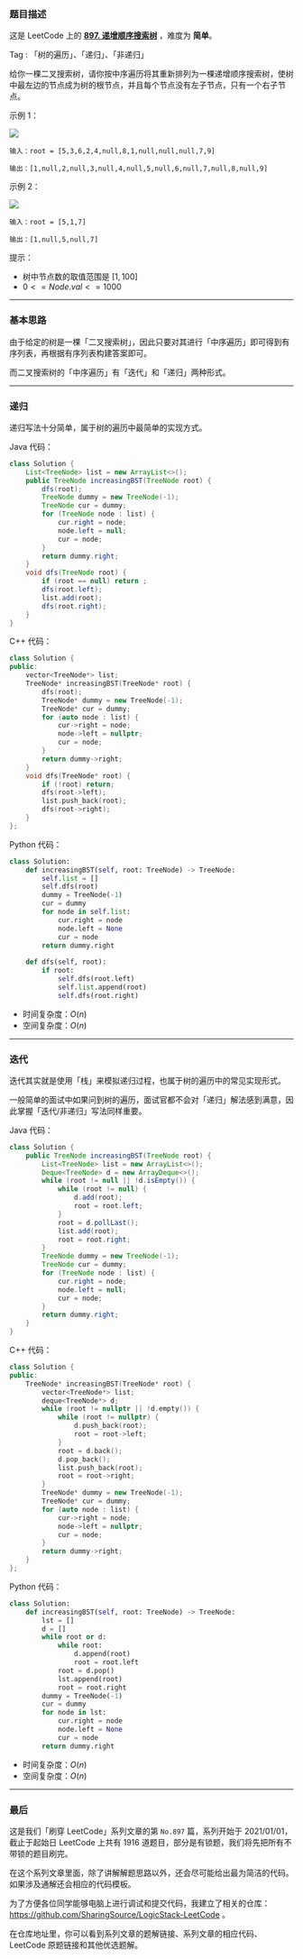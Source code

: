 ### 题目描述

这是 LeetCode 上的 **[897. 递增顺序搜索树](https://leetcode-cn.com/problems/increasing-order-search-tree/solution/gong-shui-san-xie-yi-ti-shuang-jie-di-gu-yc8l/)** ，难度为 **简单**。

Tag : 「树的遍历」、「递归」、「非递归」



给你一棵二叉搜索树，请你按中序遍历将其重新排列为一棵递增顺序搜索树，使树中最左边的节点成为树的根节点，并且每个节点没有左子节点，只有一个右子节点。

示例 1：

![](https://assets.leetcode.com/uploads/2020/11/17/ex1.jpg)

```
输入：root = [5,3,6,2,4,null,8,1,null,null,null,7,9]

输出：[1,null,2,null,3,null,4,null,5,null,6,null,7,null,8,null,9]
```
示例 2：

![](https://assets.leetcode.com/uploads/2020/11/17/ex2.jpg)

```
输入：root = [5,1,7]

输出：[1,null,5,null,7]
```

提示：
* 树中节点数的取值范围是 $[1, 100]$
* $0 <= Node.val <= 1000$

---

### 基本思路

由于给定的树是一棵「二叉搜索树」，因此只要对其进行「中序遍历」即可得到有序列表，再根据有序列表构建答案即可。

而二叉搜索树的「中序遍历」有「迭代」和「递归」两种形式。

---

### 递归

递归写法十分简单，属于树的遍历中最简单的实现方式。

Java 代码：
```Java
class Solution {
    List<TreeNode> list = new ArrayList<>();
    public TreeNode increasingBST(TreeNode root) {
        dfs(root);
        TreeNode dummy = new TreeNode(-1);
        TreeNode cur = dummy;
        for (TreeNode node : list) {
            cur.right = node;
            node.left = null;
            cur = node;
        }
        return dummy.right;
    }
    void dfs(TreeNode root) {
        if (root == null) return ;
        dfs(root.left);
        list.add(root);
        dfs(root.right);
    }
}
```
C++ 代码：
```C++
class Solution {
public:
    vector<TreeNode*> list;
    TreeNode* increasingBST(TreeNode* root) {
        dfs(root);
        TreeNode* dummy = new TreeNode(-1);
        TreeNode* cur = dummy;
        for (auto node : list) {
            cur->right = node;
            node->left = nullptr;
            cur = node;
        }
        return dummy->right;
    }
    void dfs(TreeNode* root) {
        if (!root) return;
        dfs(root->left);
        list.push_back(root);
        dfs(root->right);
    }
};
```
Python 代码：
```Python
class Solution:
    def increasingBST(self, root: TreeNode) -> TreeNode:        
        self.list = []
        self.dfs(root)
        dummy = TreeNode(-1)
        cur = dummy
        for node in self.list:
            cur.right = node
            node.left = None
            cur = node
        return dummy.right
    
    def dfs(self, root):
        if root:
            self.dfs(root.left)
            self.list.append(root)
            self.dfs(root.right)
```
* 时间复杂度：$O(n)$
* 空间复杂度：$O(n)$

---

### 迭代

迭代其实就是使用「栈」来模拟递归过程，也属于树的遍历中的常见实现形式。

一般简单的面试中如果问到树的遍历，面试官都不会对「递归」解法感到满意，因此掌握「迭代/非递归」写法同样重要。

Java 代码：
```Java
class Solution {
    public TreeNode increasingBST(TreeNode root) {
        List<TreeNode> list = new ArrayList<>();
        Deque<TreeNode> d = new ArrayDeque<>();
        while (root != null || !d.isEmpty()) {
            while (root != null) {
                d.add(root);
                root = root.left;
            }
            root = d.pollLast();
            list.add(root);
            root = root.right;
        }   
        TreeNode dummy = new TreeNode(-1);
        TreeNode cur = dummy;
        for (TreeNode node : list) {
            cur.right = node;
            node.left = null;
            cur = node;
        }
        return dummy.right;
    }
}
```
C++ 代码：
```C++
class Solution {
public:
    TreeNode* increasingBST(TreeNode* root) {
        vector<TreeNode*> list;
        deque<TreeNode*> d;
        while (root != nullptr || !d.empty()) {
            while (root != nullptr) {
                d.push_back(root);
                root = root->left;
            }
            root = d.back();
            d.pop_back();
            list.push_back(root);
            root = root->right;
        }
        TreeNode* dummy = new TreeNode(-1);
        TreeNode* cur = dummy;
        for (auto node : list) {
            cur->right = node;
            node->left = nullptr;
            cur = node;
        }
        return dummy->right;
    }
};
```
Python 代码：
```Python
class Solution:
    def increasingBST(self, root: TreeNode) -> TreeNode:
        lst = []
        d = []
        while root or d:
            while root:
                d.append(root)
                root = root.left
            root = d.pop()
            lst.append(root)
            root = root.right
        dummy = TreeNode(-1)
        cur = dummy
        for node in lst:
            cur.right = node
            node.left = None
            cur = node
        return dummy.right
```
* 时间复杂度：$O(n)$
* 空间复杂度：$O(n)$

---

### 最后

这是我们「刷穿 LeetCode」系列文章的第 `No.897` 篇，系列开始于 2021/01/01，截止于起始日 LeetCode 上共有 1916 道题目，部分是有锁题，我们将先把所有不带锁的题目刷完。

在这个系列文章里面，除了讲解解题思路以外，还会尽可能给出最为简洁的代码。如果涉及通解还会相应的代码模板。

为了方便各位同学能够电脑上进行调试和提交代码，我建立了相关的仓库：https://github.com/SharingSource/LogicStack-LeetCode 。

在仓库地址里，你可以看到系列文章的题解链接、系列文章的相应代码、LeetCode 原题链接和其他优选题解。

